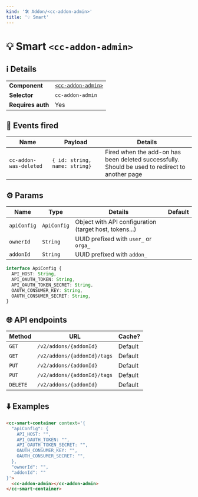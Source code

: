 ```yaml
---
kind: '🛠 Addon/<cc-addon-admin>'
title: '💡 Smart'
---
```

# 💡 Smart `<cc-addon-admin>`

## ℹ️ Details

<table>
  <tr><td><strong>Component    </strong> <td><a href="🛠-addon-cc-addon-admin--default-story"><code>&lt;cc-addon-admin&gt;</code></a>
  <tr><td><strong>Selector     </strong> <td><code>cc-addon-admin</code>
  <tr><td><strong>Requires auth</strong> <td>Yes
</table>

## 👋️ Events fired

| Name                         | Payload                       | Details                                                                                                                             |
| ---------------------------- | ----------------------------- | ----------------------------------------------------------------------------------------------------------------------------------- |
| `cc-addon-was-deleted`       | `{ id: string, name: string}` | Fired when the add-on has been deleted successfully.<br/>Should be used to redirect to another page                                 |

## ⚙️ Params

| Name        | Type        | Details                                                     | Default |
|-------------|-------------|-------------------------------------------------------------|---------|
| `apiConfig` | `ApiConfig` | Object with API configuration (target host, tokens...)      |         |
| `ownerId`   | `String`    | UUID prefixed with <code>user_</code> or <code>orga_</code> |         |
| `addonId`   | `String`    | UUID prefixed with <code>addon_</code>                      |         |

```typescript
interface ApiConfig {
  API_HOST: String,
  API_OAUTH_TOKEN: String,
  API_OAUTH_TOKEN_SECRET: String,
  OAUTH_CONSUMER_KEY: String,
  OAUTH_CONSUMER_SECRET: String,
}
```

## 🌐 API endpoints

| Method   | URL                         | Cache?  |
|----------|-----------------------------|---------|
| `GET`    | `/v2/addons/{addonId}`      | Default |
| `GET`    | `/v2/addons/{addonId}/tags` | Default |
| `PUT`    | `/v2/addons/{addonId}`      | Default |
| `PUT`    | `/v2/addons/{addonId}/tags` | Default |
| `DELETE` | `/v2/addons/{addonId}`      | Default |

## ⬇️️ Examples

```html
<cc-smart-container context='{
  "apiConfig": {
    API_HOST: "",
    API_OAUTH_TOKEN: "",
    API_OAUTH_TOKEN_SECRET: "",
    OAUTH_CONSUMER_KEY: "",
    OAUTH_CONSUMER_SECRET: "",
  },
  "ownerId": "",
  "addonId": ""
}'>
  <cc-addon-admin></cc-addon-admin>
</cc-smart-container>
```

